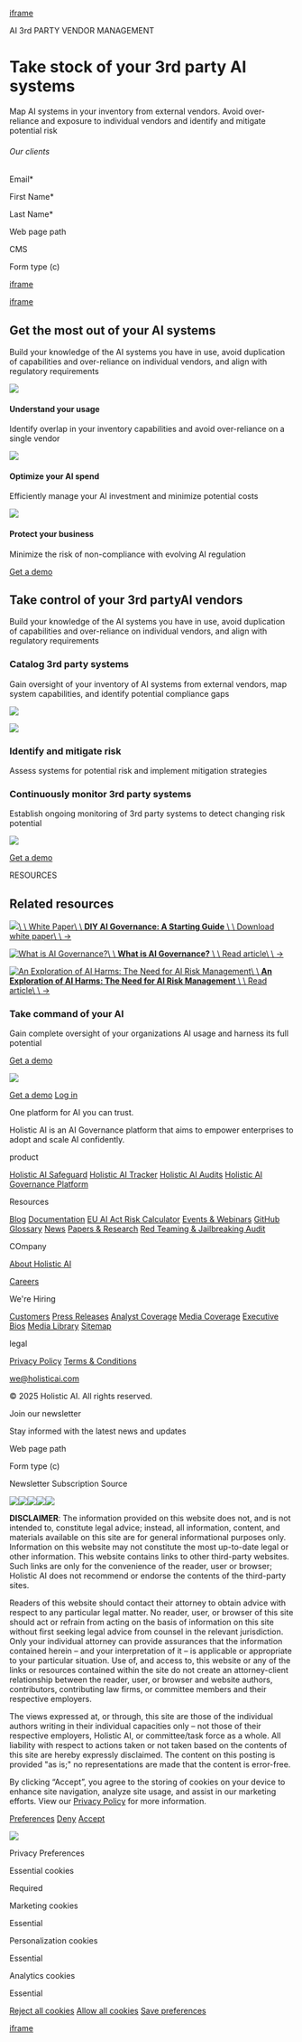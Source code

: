 [iframe](https://td.doubleclick.net/td/rul/10965905834?random=1743926962509&cv=11&fst=1743926962509&fmt=3&bg=ffffff&guid=ON&async=1&gtm=45be5421v9118773663za200&gcd=13l3l3l3l1l1&dma=0&tag_exp=102509683~102788824~102803279~102813109~102887799~102926062~102975949~103016951~103021830~103027016&u_w=1280&u_h=1024&url=https%3A%2F%2Fwww.holisticai.com%2Fuse-case%2F3rd-party-vendor-management&hn=www.googleadservices.com&frm=0&tiba=AI%203rd%20Party%20Vendor%20Management%20%7C%20Holistic%20AI%20Solutions&npa=0&pscdl=noapi&auid=1773681691.1743926963&uaa=x86&uab=64&uafvl=Google%2520Chrome%3B135.0.7049.52%7CNot-A.Brand%3B8.0.0.0%7CChromium%3B135.0.7049.52&uamb=0&uam=&uap=Linux%20x86_64&uapv=6.6.72&uaw=0&fledge=1&data=event%3Dgtag.config)

AI 3rd PARTY VENDOR MANAGEMENT

# Take stock of your 3rd party AI systems

Map AI systems in your inventory from external vendors. Avoid over-reliance and exposure to individual vendors and identify and mitigate potential risk

###### Our clients

Email\*

First Name\*

Last Name\*

Web page path

CMS

Form type (c)

[iframe](https://www.google.com/recaptcha/enterprise/anchor?ar=1&k=6Ld_ad8ZAAAAAAqr0ePo1dUfAi0m4KPkCMQYwPPm&co=aHR0cHM6Ly93d3cuaG9saXN0aWNhaS5jb206NDQz&hl=en&v=hbAq-YhJxOnlU-7cpgBoAJHb&size=invisible&badge=inline&cb=hb0ybl51fqn7)

[iframe](https://td.doubleclick.net/td/ga/rul?tid=G-NEGK69T6SD&gacid=498599111.1743926963&gtm=45je5421v894632327za200zb9118773663&dma=0&gcd=13l3l3l3l1l1&npa=0&pscdl=noapi&aip=1&fledge=1&frm=0&tag_exp=102788824~102803279~102813109~102887799~102926062~102975949~103016951~103021830~103027016&z=391414201)

## Get the most out of your AI systems

Build your knowledge of the AI systems you have in use, avoid duplication of capabilities and over-reliance on individual vendors, and align with regulatory requirements

![](https://cdn.prod.website-files.com/6305e5d42c283515c3e71b8c/656e13a51a27250f74270f51_command-icon.svg)

#### Understand your usage

Identify overlap in your inventory capabilities and avoid over-reliance on a single vendor

![](https://cdn.prod.website-files.com/6305e5d42c283515c3e71b8c/656e13a53783fd30f030d65e_catalogue-ai-systems-icon.svg)

#### Optimize your AI spend

Efficiently manage your AI investment and minimize potential costs

![](https://cdn.prod.website-files.com/6305e5d42c283515c3e71b8c/6563f391e79197d7d739429a_secure-data-icon.svg)

#### Protect your business

Minimize the risk of non-compliance with evolving AI regulation

[Get a demo](https://www.holisticai.com/use-case/3rd-party-vendor-management#get-a-demo)

## **Take control of your 3rd partyAI vendors**

Build your knowledge of the AI systems you have in use, avoid duplication of capabilities and over-reliance on individual vendors, and align with regulatory requirements

### Catalog 3rd party systems

Gain oversight of your inventory of AI systems from external vendors, map system capabilities, and identify potential compliance gaps

![](https://cdn.prod.website-files.com/6305e5d42c283515c3e71b8c/657608286374a2846b9062e1_Holistic-AI-Catalog-AI-Systems.svg)

![](https://cdn.prod.website-files.com/6305e5d42c283515c3e71b8c/6576083cb89a7f7c0f71928f_Holistic-AI-Identify-Risk.svg)

### Identify and mitigate risk

Assess systems for potential risk and implement mitigation strategies

### Continuously monitor 3rd party systems

Establish ongoing monitoring of 3rd party systems to detect changing risk potential

![](https://cdn.prod.website-files.com/6305e5d42c283515c3e71b8c/657608504dcc0123758d4cfa_Holistic-AI-Mitigation-Strategies.svg)

[Get a demo](https://www.holisticai.com/use-case/3rd-party-vendor-management#get-a-demo)

RESOURCES

## Related resources

[![](https://cdn.prod.website-files.com/6305e5d52c28356b4fe71bac/65032208de9516f27953aeb7_Holistic-AI-White-Paper-DIY-AI-Governance.jpg)\\
\\
White Paper\\
\\
**DIY AI Governance: A Starting Guide** \\
\\
Download white paper\\
\\
→](https://www.holisticai.com/papers/diy-ai-governance)

[![What is AI Governance?](https://cdn.prod.website-files.com/6305e5d52c28356b4fe71bac/65f40f4a24ccc124f15b6e4a_Holistic-AI-AI-Governance.jpg)\\
\\
**What is AI Governance?** \\
\\
Read article\\
\\
→](https://www.holisticai.com/blog/ai-governance)

[![An Exploration of AI Harms: The Need for AI Risk Management](https://cdn.prod.website-files.com/6305e5d52c28356b4fe71bac/65f5d00635a8b452bb17677f_Holistic-AI-Exploration-of-AI-Harms.jpg)\\
\\
**An Exploration of AI Harms: The Need for AI Risk Management** \\
\\
Read article\\
\\
→](https://www.holisticai.com/blog/exploration-of-ai-harms)

### Take command of your AI

Gain complete oversight of your organizations AI usage and harness its full potential

[Get a demo](https://www.holisticai.com/use-case/3rd-party-vendor-management#get-a-demo)

[![](https://cdn.prod.website-files.com/6305e5d42c283515c3e71b8c/634d994d2249c57a697ed881_Holistic-AI-Logo-Horizontal-Light.svg)](https://www.holisticai.com/)

[Get a demo](https://www.holisticai.com/demo) [Log in](https://www.holisticai.com/ai-governance-platform)

One platform for AI you can trust.

Holistic AI is an AI Governance platform that aims to empower enterprises to adopt and scale AI confidently.

product

[Holistic AI Safeguard](https://www.holisticai.com/ai-safeguard) [Holistic AI Tracker](https://www.holisticai.com/ai-tracker) [Holistic AI Audits](https://www.holisticai.com/ai-audit) [Holistic AI Governance Platform](https://www.holisticai.com/ai-governance-platform)

Resources

[Blog](https://www.holisticai.com/blog) [Documentation](https://holisticai.readthedocs.io/en/latest/) [EU AI Act Risk Calculator](https://www.holisticai.com/eu-ai-act-risk-calculator) [Events & Webinars](https://www.holisticai.com/events) [GitHub](https://github.com/holistic-ai/holisticai) [Glossary](https://www.holisticai.com/glossary) [News](https://www.holisticai.com/news) [Papers & Research](https://www.holisticai.com/papers) [Red Teaming & Jailbreaking Audit](https://www.holisticai.com/red-teaming)

COmpany

[About Holistic AI](https://www.holisticai.com/about)

[Careers](https://www.holisticai.com/careers)

We're Hiring

[Customers](https://www.holisticai.com/case-study) [Press Releases](https://www.holisticai.com/press-release) [Analyst Coverage](https://www.holisticai.com/analyst-coverage) [Media Coverage](https://www.holisticai.com/media-coverage) [Executive Bios](https://www.holisticai.com/executive-bios) [Media Library](https://www.holisticai.com/media-library) [Sitemap](https://www.holisticai.com/sitemap.xml)

legal

[Privacy Policy](https://www.holisticai.com/privacy-policy) [Terms & Conditions](https://www.holisticai.com/terms-conditions)

[we@holisticai.com](mailto:we@holisticai.com?subject=Hello%20Holistic%20AI!)

© 2025 Holistic AI. All rights reserved.

Join our newsletter

Stay informed with the latest news and updates

Web page path

Form type (c)

Newsletter Subscription Source

[![](https://cdn.prod.website-files.com/6305e5d42c283515c3e71b8c/64f209ceaff4ad96e13aaab5_LinkedIn-Icon.svg)](https://www.linkedin.com/company/holisticai)[![](https://cdn.prod.website-files.com/6305e5d42c283515c3e71b8c/64f209c12b65d3c3fb29a9af_X-Icon.svg)](https://twitter.com/holistic_ai)[![](https://cdn.prod.website-files.com/6305e5d42c283515c3e71b8c/64f209b38dd608df0e089650_YouTube-Icon.svg)](https://www.youtube.com/@holisticai)[![](https://cdn.prod.website-files.com/6305e5d42c283515c3e71b8c/6460b2bcac4c2f8714d2adfa_Frame.svg)](https://www.holisticai.com/use-case/3rd-party-vendor-management#)[![](https://cdn.prod.website-files.com/6305e5d42c283515c3e71b8c/6460b2bcac4c2f8714d2adfc_Frame-1.svg)](https://www.holisticai.com/use-case/3rd-party-vendor-management#)

**DISCLAIMER**: The information provided on this website does not, and is not intended to, constitute legal advice; instead, all information, content, and materials available on this site are for general informational purposes only. Information on this website may not constitute the most up-to-date legal or other information. This website contains links to other third-party websites. Such links are only for the convenience of the reader, user or browser; Holistic AI does not recommend or endorse the contents of the third-party sites.

Readers of this website should contact their attorney to obtain advice with respect to any particular legal matter. No reader, user, or browser of this site should act or refrain from acting on the basis of information on this site without first seeking legal advice from counsel in the relevant jurisdiction. Only your individual attorney can provide assurances that the information contained herein – and your interpretation of it – is applicable or appropriate to your particular situation. Use of, and access to, this website or any of the links or resources contained within the site do not create an attorney-client relationship between the reader, user, or browser and website authors, contributors, contributing law firms, or committee members and their respective employers.

The views expressed at, or through, this site are those of the individual authors writing in their individual capacities only – not those of their respective employers, Holistic AI, or committee/task force as a whole. All liability with respect to actions taken or not taken based on the contents of this site are hereby expressly disclaimed. The content on this posting is provided "as is;" no representations are made that the content is error-free.

By clicking “Accept”, you agree to the storing of cookies on your device to enhance site navigation, analyze site usage, and assist in our marketing efforts. View our [Privacy Policy](https://www.holisticai.com/privacy-policy) for more information.

[Preferences](https://www.holisticai.com/use-case/3rd-party-vendor-management#) [Deny](https://www.holisticai.com/use-case/3rd-party-vendor-management#) [Accept](https://www.holisticai.com/use-case/3rd-party-vendor-management#)

![](https://cdn.prod.website-files.com/6305e5d42c283515c3e71b8c/640875a354b6ca82b3fb3b6a_white-close-icon-top-notification-bar-webflow-cloneable-template-brix-templates.svg)

Privacy Preferences

Essential cookies

Required

Marketing cookies

Essential

Personalization cookies

Essential

Analytics cookies

Essential

[Reject all cookies](https://www.holisticai.com/use-case/3rd-party-vendor-management#) [Allow all cookies](https://www.holisticai.com/use-case/3rd-party-vendor-management#) [Save preferences](https://www.holisticai.com/use-case/3rd-party-vendor-management#)

[iframe](https://www.google.com/recaptcha/enterprise/bframe?hl=en&v=hbAq-YhJxOnlU-7cpgBoAJHb&k=6Ld_ad8ZAAAAAAqr0ePo1dUfAi0m4KPkCMQYwPPm)